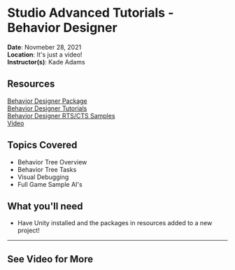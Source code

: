 # Studio Advanced Tutorials - Behavior Designer
 
**Date**: Novmeber 28, 2021<br>
**Location**: It's just a video!<br>
**Instructor(s)**: Kade Adams
 
## Resources
[Behavior Designer Package](https://drive.google.com/file/d/1b_aTAtmzR6RRIBOvtE6_KwDyV5-pdZOv/view?usp=sharing)<br>
[Behavior Designer Tutorials]()<br>
[Behavior Designer RTS/CTS Samples]()<br>
[Video]()<br>
 
## Topics Covered
* Behavior Tree Overview
* Behavior Tree Tasks
* Visual Debugging
* Full Game Sample AI's
 
## What you'll need
* Have Unity installed and the packages in resources added to a new project!
---
## See Video for More
 
